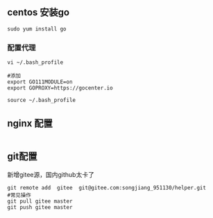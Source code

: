 ## centos 安装go
```
sudo yum install go
```
### 配置代理
```
vi ~/.bash_profile

#添加
export GO111MODULE=on
export GOPROXY=https://gocenter.io

source ~/.bash_profile
```
## nginx 配置
```

```


## git配置

新增gitee源，国内github太卡了
```
git remote add  gitee  git@gitee.com:songjiang_951130/helper.git
#常见操作
git pull gitee master
git push gitee master
```